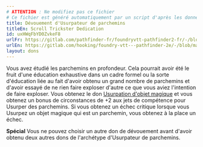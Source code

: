 ```yaml
---
# ATTENTION : Ne modifiez pas ce fichier
# Ce fichier est généré automatiquement par un script d'après les données du module Foundry VTT officiel et de sa traduction
title: Dévouement d'Usurpateur de parchemins
titleEn: Scroll Trickster Dedication
id: uxHWqFbYD0ZvkeF8
urlFr: https://gitlab.com/pathfinder-fr/foundryvtt-pathfinder2-fr/-/blob/master/data/feats/uxHWqFbYD0ZvkeF8.htm
urlEn: https://gitlab.com/hooking/foundry-vtt---pathfinder-2e/-/blob/master/packs/data/feats.db/scroll-trickster-dedication.json
layout: dons
---
```

Vous avez étudié les parchemins en profondeur. Cela pourrait avoir été le fruit d'une éducation exhaustive dans un cadre formel ou la sorte d'éducation liée au fait d'avoir obtenu un grand nombre de parchemins et d'avoir essayé de ne rien faire exploser d'autre ce que vous aviez l'intention de faire exploser. Vous obtenez le don [Usurpation d'objet magique](usurpation-d-objet-magique.html) et vous obtenez un bonus de circonstances de +2 aux jets de compétence pour Usurper des parchemins. Si vous obtenez un échec critique lorsque vous Usurpez un objet magique qui est un parchemin, vous obtenez à la place un échec.

**Spécial** Vous ne pouvez choisir un autre don de dévouement avant d'avoir obtenu deux autres dons de l'archétype d'Usurpateur de parchemins.
